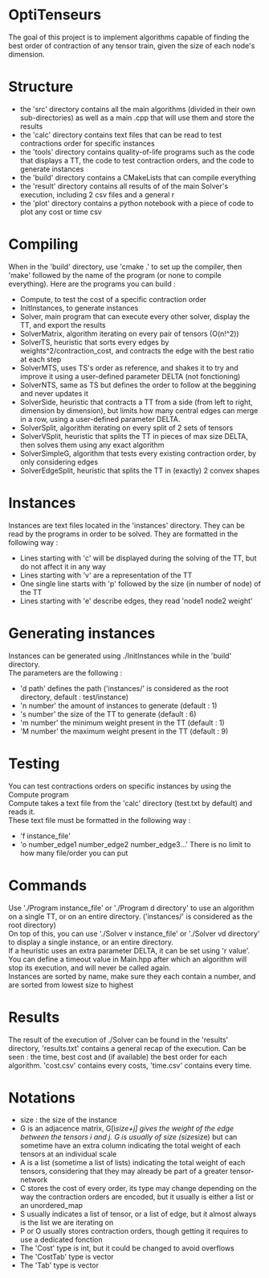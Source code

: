 # OptiTenseurs
The goal of this project is to implement algorithms capable of finding the best order of contraction of any tensor train, given the size of each node's dimension.

# Structure
* the 'src' directory contains all the main algorithms (divided in their own sub-directories) as well as a main .cpp that will use them and store the results
* the 'calc' directory contains text files that can be read to test contractions order for specific instances
* the 'tools' directory contains quality-of-life programs such as the code that displays a TT, the code to test contraction orders, and the code to generate instances
* the 'build' directory contains a CMakeLists that can compile everything
* the 'result' directory contains all results of of the main Solver's execution, including 2 csv files and a general r
* the 'plot' directory contains a python notebook with a piece of code to plot any cost or time csv

# Compiling
When in the 'build' directory, use 'cmake .' to set up the compiler, then 'make' followed by the name of the program (or none to compile everything). Here are the programs you can build :
* Compute, to test the cost of a specific contraction order
* InitInstances, to generate instances
* Solver, main program that can execute every other solver, display the TT, and export the results
* SolverMatrix, algorithm iterating on every pair of tensors (O(n!^2))
* SolverTS, heuristic that sorts every edges by weights^2/contraction_cost, and contracts the edge with the best ratio at each step
* SolverMTS, uses TS's order as reference, and shakes it to try and improve it using a user-defined parameter DELTA (not fonctioning)
* SolverNTS, same as TS but defines the order to follow at the beggining and never updates it
* SolverSide, heuristic that contracts a TT from a side (from left to right, dimension by dimension), but limits how many central edges can merge in a row, using a user-defined parameter DELTA.
* SolverSplit, algorithm iterating on every split of 2 sets of tensors
* SolverVSplit, heuristic that splits the TT in pieces of max size DELTA, then solves them using any exact algorithm
* SolverSimpleG, algorithm that tests every existing contraction order, by only considering edges
* SolverEdgeSplit, heuristic that splits the TT in (exactly) 2 convex shapes

# Instances
Instances are text files located in the 'instances' directory. They can be read by the programs in order to be solved.
They are formatted in the following way :
* Lines starting with 'c' will be displayed during the solving of the TT, but do not affect it in any way
* Lines starting with 'v' are a representation of the TT
* One single line starts with 'p' followed by the size (in number of node) of the TT
* Lines starting with 'e' describe edges, they read 'node1 node2 weight'

# Generating instances
Instances can be generated using ./InitInstances while in the 'build' directory.  
The parameters are the following :
* 'd path' defines the path ('instances/' is considered as the root directory, default : test/instance)
* 'n number' the amount of instances to generate (default : 1)
* 's number' the size of the TT to generate (default : 6)
* 'm number' the minimum weight present in the TT (default : 1)
* 'M number' the maximum weight present in the TT (default : 9)

# Testing
You can test contractions orders on specific instances by using the Compute program  
Compute takes a text file from the 'calc' directory (test.txt by default) and reads it.  
These text file must be formatted in the following way :
* 'f instance_file'
* 'o number_edge1 number_edge2 number_edge3...'
There is no limit to how many file/order you can put

# Commands
Use './Program instance_file' or './Program d directory' to use an algorithm on a single TT, or on an entire directory. ('instances/' is considered as the root directory)  
On top of this, you can use './Solver v instance_file' or './Solver vd directory' to display a single instance, or an entire directory.  
If a heuristic uses an extra parameter DELTA, it can be set using 'r value'.  
You can define a timeout value in Main.hpp after which an algorithm will stop its execution, and will never be called again.  
Instances are sorted by name, make sure they each contain a number, and are sorted from lowest size to highest

# Results
The result of the execution of ./Solver can be found in the 'results' directory, 'results.txt' contains a general recap of the execution. Can be seen : the time, best cost and (if available) the best order for each algorithm.
'cost.csv' contains every costs, 'time.csv' contains every time.  

# Notations
* size : the size of the instance
* G is an adjacence matrix, G[i*size+j] gives the weight of the edge between the tensors i and j. G is usually of size (size*size) but can sometime have an extra column indicating the total weight of each tensors at an individual scale
* A is a list (sometime a list of lists) indicating the total weight of each tensors, considering that they may already be part of a greater tensor-network
* C stores the cost of every order, its type may change depending on the way the contraction orders are encoded, but it usually is either a list or an unordered_map
* S usually indicates a list of tensor, or a list of edge, but it almost always is the list we are iterating on
* P or O usually stores contraction orders, though getting it requires to use a dedicated fonction
* The 'Cost' type is int, but it could be changed to avoid overflows
* The 'CostTab' type is vector<Cost>
* The 'Tab' type is vector<int>
